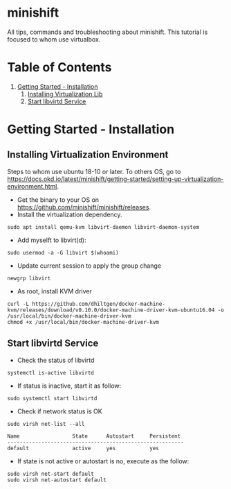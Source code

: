 # minishift
All tips, commands and troubleshooting about minishift. This tutorial is focused to whom use virtualbox.

# Table of Contents
1. [Getting Started - Installation](#install)
   1. [Installing Virtualization Lib](#libvirt)
   1. [Start libvirtd Service](#start_virtualization_service)

<a name="install"/>

# Getting Started - Installation

<a name="libvirt"/>

## Installing Virtualization Environment
Steps to whom use ubuntu 18-10 or later. To others OS, go to https://docs.okd.io/latest/minishift/getting-started/setting-up-virtualization-environment.html.
* Get the binary to your OS on https://github.com/minishift/minishift/releases.
* Install the virtualization dependency.
```
sudo apt install qemu-kvm libvirt-daemon libvirt-daemon-system
```
* Add myselft to libvirt(d):
```
sudo usermod -a -G libvirt $(whoami)
```
* Update current session to apply the group change
```
newgrp libvirt
```
* As root, install KVM driver
```
curl -L https://github.com/dhiltgen/docker-machine-kvm/releases/download/v0.10.0/docker-machine-driver-kvm-ubuntu16.04 -o /usr/local/bin/docker-machine-driver-kvm
chmod +x /usr/local/bin/docker-machine-driver-kvm
```

<a name="start_virtualization_service"/>

## Start libvirtd Service
* Check the status of libvirtd
```
systemctl is-active libvirtd
```
* If status is inactive, start it as follow:
```
sudo systemctl start libvirtd
```
* Check if network status is OK
```
sudo virsh net-list --all

Name                 State      Autostart     Persistent
---------------------------------------------------------
default              active     yes           yes
```
* If state is not active or autostart is no, execute as the follow:
```
sudo virsh net-start default
sudo virsh net-autostart default
```
